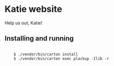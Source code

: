 # Katie website

Help us out, Katie!

## Installing and running

````shell

    $ ./vendor/bin/carton install
    $ ./vendor/bin/carton exec plackup -Ilib -r

````

